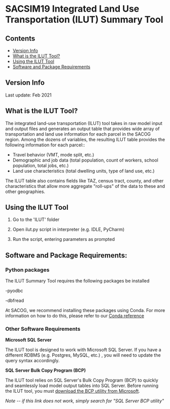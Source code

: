 # SACSIM19 Integrated Land Use Transportation (ILUT) Summary Tool

## Contents
* [Version Info](#Version-Info)
* [What is the ILUT Tool?]()
* [Using the ILUT Tool](#Using-the-ILUT-Tool)
* [Software and Package Requirements](#Software-and-Package-Requirements)



## Version Info

Last update: Feb 2021

## What is the ILUT Tool?
The integrated land-use transportation (ILUT) tool takes in raw model input and output files and generates an output table that provides wide array of transportation and land use information for each parcel in the SACOG region. Among the dozens of variables, the resulting ILUT table provides the following information for each parcel::
* Travel behavior (VMT, mode split, etc.)
* Demographic and job data (total population, count of workers, school population, total jobs, etc.)
* Land use characteristics (total dwelling units, type of land use, etc.)

The ILUT table also contains fields like TAZ, census tract, county, and other characteristics that allow more aggregate "roll-ups" of the data to these and other geographies.

## Using the ILUT Tool

1.  Go to the 'ILUT' folder

2.  Open ilut.py script in interpreter (e.g. IDLE, PyCharm)

3.  Run the script, entering parameters as prompted

## Software and Package Requirements:

### Python packages

The ILUT Summary Tool requires the following packages be installed

-pyodbc

-dbfread

At SACOG, we recommend installing these packages using Conda. For more information on how to do this, please refer to our [Conda reference](https://github.com/SACOG/SACOG-Intro/blob/main/using-envs/sacog-Python-Env-Reference.md#setting-up-your-python-environment)

### Other Software Requirements

**Microsoft SQL Server**

The ILUT tool is designed to work with Microsoft SQL Server. If you have
a different RDBMS (e.g. Postgres, MySQL, etc.) , you will need to update
the query syntax accordingly.


**SQL Server Bulk Copy Program (BCP)**

The ILUT tool relies on SQL Server's Bulk Copy Program (BCP) to quickly
and seamlessly load model output tables into SQL Server. Before running
the ILUT tool, you must [download the BCP utility from
Microsoft](https://docs.microsoft.com/en-us/sql/tools/bcp-utility?view=sql-server-ver15).

*Note -- if this link does not work, simply search for "SQL Server BCP
utility"*
